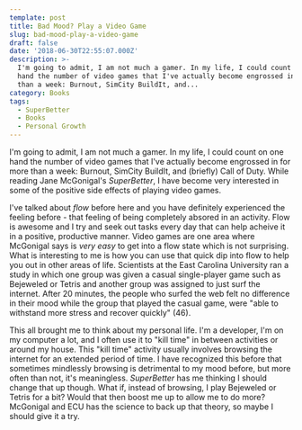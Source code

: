 ```yaml
---
template: post
title: Bad Mood? Play a Video Game
slug: bad-mood-play-a-video-game
draft: false
date: '2018-06-30T22:55:07.000Z'
description: >-
  I'm going to admit, I am not much a gamer. In my life, I could count on one
  hand the number of video games that I've actually become engrossed in for more
  than a week: Burnout, SimCity BuildIt, and...
category: Books
tags:
  - SuperBetter
  - Books
  - Personal Growth
---
```


I'm going to admit, I am not much a gamer. In my life, I could count on one hand the number of video games that I've actually become engrossed in for more than a week: Burnout, SimCity BuildIt, and (briefly) Call of Duty. While reading Jane McGonigal's *SuperBetter*, I have become very interested in some of the positive side effects of playing video games.

I've talked about *flow* before here and you have definitely experienced the feeling before - that feeling of being completely absored in an activity. Flow is awesome and I try and seek out tasks every day that can help acheive it in a positive, productive manner. Video games are one area where McGonigal says is *very easy* to get into a flow state which is not surprising. What is interesting to me is how you can use that quick dip into flow to help you out in other areas of life. Scientists at the East Carolina University ran a study in which one group was given a casual single-player game such as Bejeweled or Tetris and another group was assigned to just surf the internet. After 20 minutes, the people who surfed the web felt no difference in their mood while the group that played the casual game, were "able to withstand more stress and recover quickly" (46).

This all brought me to think about my personal life. I'm a developer, I'm on my computer a lot, and I often use it to "kill time" in between activities or around my house. This "kill time" activity usually involves browsing the internet for an extended period of time. I have recognized this before that sometimes mindlessly browsing is detrimental to my mood before, but more often than not, it's meaningless. *SuperBetter* has me thinking I should change that up though. What if, instead of browsing, I play Bejeweled or Tetris for a bit? Would that then boost me up to allow me to do more? McGonigal and ECU has the science to back up that theory, so maybe I should give it a try.
